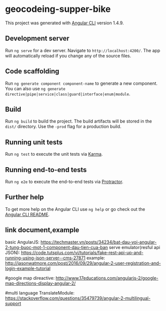 # geocodeing-supper-bike

This project was generated with [Angular CLI](https://github.com/angular/angular-cli) version 1.4.9.

## Development server

Run `ng serve` for a dev server. Navigate to `http://localhost:4200/`. The app will automatically reload if you change any of the source files.

## Code scaffolding

Run `ng generate component component-name` to generate a new component. You can also use `ng generate directive|pipe|service|class|guard|interface|enum|module`.

## Build

Run `ng build` to build the project. The build artifacts will be stored in the `dist/` directory. Use the `-prod` flag for a production build.

## Running unit tests

Run `ng test` to execute the unit tests via [Karma](https://karma-runner.github.io).

## Running end-to-end tests

Run `ng e2e` to execute the end-to-end tests via [Protractor](http://www.protractortest.org/).

## Further help

To get more help on the Angular CLI use `ng help` or go check out the [Angular CLI README](https://github.com/angular/angular-cli/blob/master/README.md).


## link document,example
basic AngularJS: https://techmaster.vn/posts/34234/bat-dau-voi-angular-2-tung-buoc-mot-1-component-dau-tien-cua-ban
serve emulator(resful api JSON): https://code.tutsplus.com/vi/tutorials/fake-rest-api-up-and-running-using-json-server--cms-27871
example: http://jasonwatmore.com/post/2016/09/29/angular-2-user-registration-and-login-example-tutorial

#google map
direactive: http://www.17educations.com/angularjs-2/google-map-directions-display-angular-2/

#multi language
TranslateModule: https://stackoverflow.com/questions/35479739/angular-2-multilingual-support

